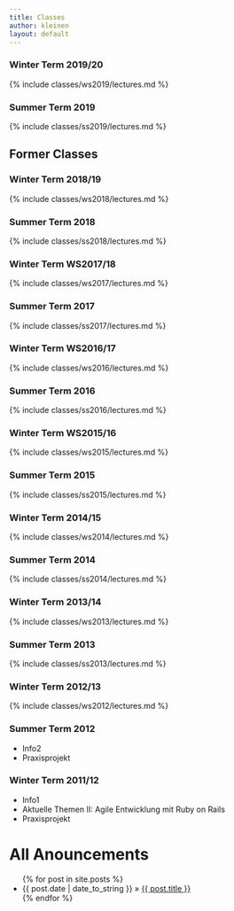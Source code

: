 ```yaml
---
title: Classes
author: kleinen
layout: default
---
```


### Winter Term 2019/20

{% include classes/ws2019/lectures.md %}

### Summer Term 2019

{% include classes/ss2019/lectures.md %}

## Former Classes

### Winter Term 2018/19

{% include classes/ws2018/lectures.md %}

### Summer Term 2018

{% include classes/ss2018/lectures.md %}

###  Winter Term WS2017/18

{% include classes/ws2017/lectures.md %}

### Summer Term 2017

{% include classes/ss2017/lectures.md %}

###  Winter Term WS2016/17

{% include classes/ws2016/lectures.md %}

### Summer Term 2016

{% include classes/ss2016/lectures.md %}

### Winter Term WS2015/16

{% include classes/ws2015/lectures.md %}

### Summer Term 2015

{% include classes/ss2015/lectures.md %}

### Winter Term 2014/15

{% include classes/ws2014/lectures.md %}

### Summer Term 2014

{% include classes/ss2014/lectures.md %}

### Winter Term 2013/14

{% include classes/ws2013/lectures.md %}

### Summer Term 2013

{% include classes/ss2013/lectures.md %}

### Winter Term 2012/13

{% include classes/ws2012/lectures.md %}

### Summer Term 2012

- Info2
- Praxisprojekt

### Winter Term 2011/12

- Info1
- Aktuelle Themen II: Agile Entwicklung mit Ruby on Rails
- Praxisprojekt


<div id="home">
  <h1>All Anouncements</h1>
  <ul class="posts">
    {% for post in site.posts %}
      <li><span>{{ post.date | date_to_string }}</span> &raquo; <a href="{{ post.url }}">{{ post.title }}</a></li>
    {% endfor %}
  </ul>
</div>
